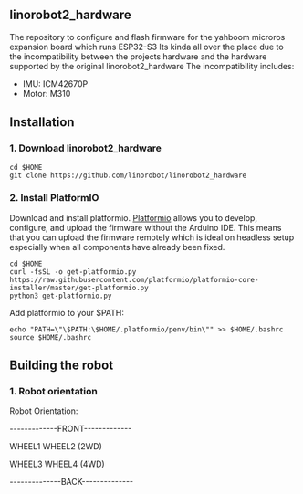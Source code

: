 ## linorobot2_hardware

The repository to configure and flash firmware for the yahboom microros expansion board which runs ESP32-S3
Its kinda all over the place due to the incompatibility between the projects hardware and the hardware supported by the original linorobot2_hardware
The incompatibility includes: 
*  IMU: ICM42670P
*  Motor: M310


## Installation

### 1. Download linorobot2_hardware

    cd $HOME
    git clone https://github.com/linorobot/linorobot2_hardware

### 2. Install PlatformIO
Download and install platformio. [Platformio](https://platformio.org/) allows you to develop, configure, and upload the firmware without the Arduino IDE. This means that you can upload the firmware remotely which is ideal on headless setup especially when all components have already been fixed. 
    
    cd $HOME
    curl -fsSL -o get-platformio.py https://raw.githubusercontent.com/platformio/platformio-core-installer/master/get-platformio.py
    python3 get-platformio.py
    
Add platformio to your $PATH:

    echo "PATH=\"\$PATH:\$HOME/.platformio/penv/bin\"" >> $HOME/.bashrc
    source $HOME/.bashrc


## Building the robot

### 1. Robot orientation
Robot Orientation:

-------------FRONT-------------

WHEEL1 WHEEL2 (2WD)

WHEEL3 WHEEL4 (4WD)

--------------BACK--------------

